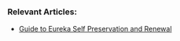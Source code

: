 ### Relevant Articles:
- [Guide to Eureka Self Preservation and Renewal](https://www.baeldung.com/eureka-self-preservation-renewal)
